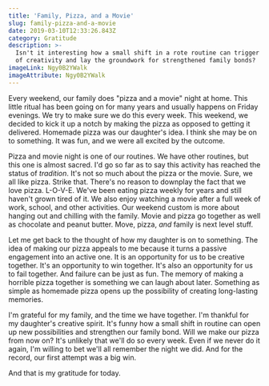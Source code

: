 ```yaml
---
title: 'Family, Pizza, and a Movie'
slug: family-pizza-and-a-movie
date: 2019-03-10T12:33:26.843Z
category: Gratitude
description: >-
  Isn't it interesting how a small shift in a rote routine can trigger a spark
  of creativity and lay the groundwork for strengthened family bonds?
imageLink: Ngy0B2YWalk
imageAttribute: Ngy0B2YWalk
---
```

Every weekend, our family does "pizza and a movie" night at home. This little ritual has been going on for many years and usually happens on Friday evenings. We try to make sure we do this every week. This weekend, we decided to kick it up a notch by making the pizza as opposed to getting it delivered. Homemade pizza was our daughter's idea. I think she may be on to something. It was fun, and we were all excited by the outcome.

Pizza and movie night is one of our routines. We have other routines, but this one is almost sacred. I'd go so far as to say this activity has reached the status of _tradition_. It's not so much about the pizza or the movie. Sure, we all like pizza. Strike that. There's no reason to downplay the fact that we love pizza. L-O-V-E. We've been eating pizza weekly for years and still haven't grown tired of it. We also enjoy watching a movie after a full week of work, school, and other activities. Our weekend custom is more about hanging out and chilling with the family. Movie and pizza go together as well as chocolate and peanut butter. Move, pizza, _and_ family is next level stuff.

Let me get back to the thought of how my daughter is on to something. The idea of making our pizza appeals to me because it turns a passive engagement into an active one. It is an opportunity for us to be creative together. It's an opportunity to win together. It's also an opportunity for us to fail together. And failure can be just as fun. The memory of making a horrible pizza together is something we can laugh about later. Something as simple as homemade pizza opens up the possibility of creating long-lasting memories.

I'm grateful for my family, and the time we have together. I'm thankful for my daughter's creative spirit. It's funny how a small shift in routine can open up new possibilities and strengthen our family bond. Will we make our pizza from now on? It's unlikely that we'll do so every week. Even if we never do it again, I'm willing to bet we'll all remember the night we did. And for the record, our first attempt was a big win. 

And that is my gratitude for today.

